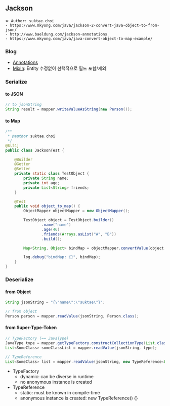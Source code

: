 ## Jackson

```
ㅁ Author: suktae.choi
- https://www.mkyong.com/java/jackson-2-convert-java-object-to-from-json/
- http://www.baeldung.com/jackson-annotations
- https://www.mkyong.com/java/java-convert-object-to-map-example/
```

### Blog
- [Annotations](http://www.baeldung.com/jackson-annotations)
- [MixIn](https://github.com/FasterXML/jackson-docs/wiki/JacksonMixInAnnotations): Entity 수정없이 선택적으로 필드 포함/제외

### Serialize
#### to JSON
```java
// to jsonString
String result = mapper.writeValueAsString(new Person());
```

#### to Map
```java
/**
 * @author suktae.choi
 */
@Slf4j
public class JacksonTest {

    @Builder
    @Getter
    @Setter
    private static class TestObject {
        private String name;
        private int age;
        private List<String> friends;
    }

    @Test
    public void object_to_map() {
        ObjectMapper objectMapper = new ObjectMapper();

        TestObject object = TestObject.builder()
                .name("name")
                .age(46)
                .friends(Arrays.asList("A", "B"))
                .build();

        Map<String, Object> bindMap = objectMapper.convertValue(object, Map.class);

        log.debug("bindMap: {}", bindMap);
    }
}
```

### Deserialize
#### from Object
```java
String jsonString = "{\"name\":\"suktae\"}";

// from object
Person person = mapper.readValue(jsonString, Person.class);
```

#### from Super-Type-Token
```java
// TypeFactory (== JavaType)
JavaType type = mapper.getTypeFactory.constructCollectionType(List.class, SomeClass.class);
List<SomeClass> someClassList = mapper.readValue(jsonString, type);

// TypeReference
List<SomeClass> list = mapper.readValue(jsonString, new TypeReference<List<SomeClass>>() {});
```

- TypeFactory
  - dynamic: can be diverse in runtime
  - no anonymous instance is created
- TypeReference
  - static: must be known in compile-time
  - anonymous instance is created: new TypeReference() {}
